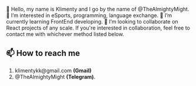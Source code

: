 

👋 Hello, my name is Klimenty and I go by the name of @TheAlmightyMight.
👀 I’m interested in eSports, programming, language exchange.
🌱 I’m currently learning FrontEnd developing.</li>
💞️ I’m looking to collaborate on React projects of any scale. If you're interested in collaboration, feel free to contact me with whichever method listed below.
<h2>📫 How to reach me </h2>
  <ol> 
    <li> klimentykk@gmail.com <b>(Gmail)</b></li>
    <li> @TheAlmightyMight <b>(Telegram)</b>.</li>
  </ol>
